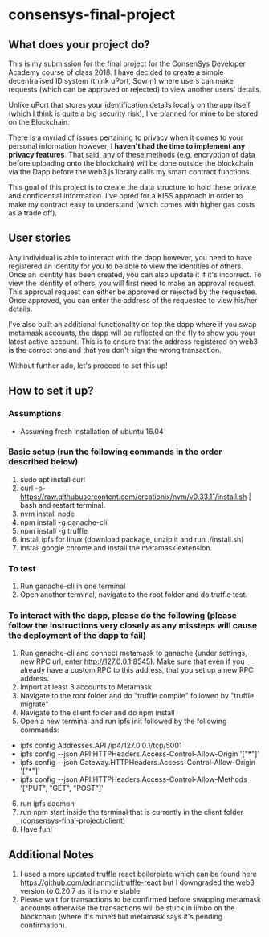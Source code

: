 # consensys-final-project

## What does your project do?
This is my submission for the final project for the ConsenSys Developer Academy course of class 2018. I have decided to create a simple decentralised ID system (think uPort, Sovrin) where users can make requests (which can be approved or rejected) to view another users' details. 

Unlike uPort that stores your identification details locally on the app itself (which I think is quite a big security risk), I've planned for mine to be stored on the Blockchain. 

There is a myriad of issues pertaining to privacy when it comes to your personal information however, **I haven't had the time to implement any privacy features**. That said, any of these methods (e.g. encryption of data before uploading onto the blockchain) will be done outside the blockchain via the Dapp before the web3.js library calls my smart contract functions. 

This goal of this project is to create the data structure to hold these private and confidential information. I've opted for a KISS approach in order to make my contract easy to understand (which comes with higher gas costs as a trade off). 

## User stories

Any individual is able to interact with the dapp however, you need to have registered an identity for you to be able to view the identities of others. Once an identity has been created, you can also update it if it's incorrect. To view the identity of others, you will first need to make an approval request. This approval request can either be approved or rejected by the requestee. Once approved, you can enter the address of the requestee to view his/her details. 

I've also built an additional functionality on top the dapp where if you swap metamask accounts, the dapp will be reflected on the fly to show you your latest active account. This is to ensure that the address registered on web3 is the correct one and that you don't sign the wrong transaction.

Without further ado, let's proceed to set this up!

## How to set it up?

### Assumptions
- Assuming fresh installation of ubuntu 16.04

### Basic setup (run the following commands in the order described below)

1. sudo apt install curl
2. curl -o- https://raw.githubusercontent.com/creationix/nvm/v0.33.11/install.sh | bash and restart terminal.
3. nvm install node
4. npm install -g ganache-cli
5. npm install -g truffle
6. install ipfs for linux (download package, unzip it and run ./install.sh)
7. install google chrome and install the metamask extension.

### To test

1. Run ganache-cli in one terminal
2. Open another terminal, navigate to the root folder and do truffle test.

### To interact with the dapp, please do the following (please follow the instructions very closely as any missteps will cause the deployment of the dapp to fail)

1. Run ganache-cli and connect metamask to ganache (under settings, new RPC url, enter http://127.0.0.1:8545). Make sure that even if you already have a custom RPC to this address, that you set up a new RPC address.
2. Import at least 3 accounts to Metamask
3. Navigate to the root folder and do "truffle compile" followed by "truffle migrate"
4. Navigate to the client folder and do npm install
5. Open a new terminal and run ipfs init followed by the following commands:
  - ipfs config Addresses.API /ip4/127.0.0.1/tcp/5001
  - ipfs config --json API.HTTPHeaders.Access-Control-Allow-Origin '["*"]'
  - ipfs config --json Gateway.HTTPHeaders.Access-Control-Allow-Origin '["*"]'
  - ipfs config --json API.HTTPHeaders.Access-Control-Allow-Methods '["PUT", "GET", "POST"]'
6. run ipfs daemon
7. run npm start inside the terminal that is currently in the client folder (consensys-final-project/client)
8. Have fun! 

## Additional Notes

1. I used a more updated truffle react boilerplate which can be found here https://github.com/adrianmcli/truffle-react but I downgraded the web3 version to 0.20.7 as it is more stable.
2. Please wait for transactions to be confirmed before swapping metamask accounts otherwise the transactions will be stuck in limbo on the blockchain (where it's mined but metamask says it's pending confirmation).
